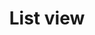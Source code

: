 ---
layout: pattern.njk
tags: 
    - mobile_en
    - mobile_components_en
    - page
key: list-view-mobile_en
title: List view
parent: components-mobile_en
image: mobile/overview/list-view.webp
keywords: list
order: 80
---